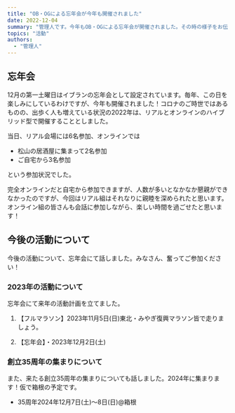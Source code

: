 ```yaml
---
title: "OB・OGによる忘年会が今年も開催されました"
date: 2022-12-04
summary: "管理人です。今年もOB・OGによる忘年会が開催されました。その時の様子をお伝えいたします。"
topics: "活動"
authors:
  - "管理人"
---
```


## 忘年会
12月の第一土曜日はイブランの忘年会として設定されています。毎年、この日を楽しみにしているわけですが、今年も開催されました！コロナのご時世ではあるものの、出歩く人も増えている状況の2022年は、リアルとオンラインのハイブリッド型で開催することとしました。

当日、リアル会場には6名参加、オンラインでは

- 松山の居酒屋に集まって2名参加
- ご自宅から3名参加

という参加状況でした。

完全オンラインだと自宅から参加できますが、人数が多いとなかなか懇親ができなかったのですが、今回はリアル組はそれなりに親睦を深められたと思います。オンライン組の皆さんも会話に参加しながら、楽しい時間を過ごせたと思います！

## 今後の活動について
今後の活動について、忘年会にて話しました。みなさん、奮ってご参加ください！

### 2023年の活動について
忘年会にて来年の活動計画を立てました。

1. 【フルマラソン】2023年11月5日(日)東北・みやぎ復興マラソン皆で走りましょう。

2. 【忘年会】・2023年12月2日(土)

### 創立35周年の集まりについて
また、来たる創立35周年の集まりについても話しました。2024年に集まります！仮で箱根の予定です。

- 35周年2024年12月7日(土)～8日(日)@箱根
